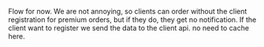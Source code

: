 Flow for now.
We are not annoying, so clients can order without the client registration for premium orders, but if they do, they get no notification.
If the client want to register we send the data to the client api. no need to cache here.